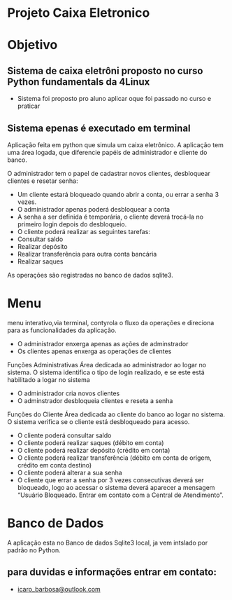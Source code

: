 # Projeto Caixa Eletronico

# Objetivo

## Sistema de caixa eletrôni proposto no curso Python fundamentals da 4Linux

- Sistema foi proposto pro aluno aplicar oque foi passado no curso e praticar

## Sistema epenas é executado em terminal

Aplicação feita em python que simula um caixa eletrônico. A aplicação tem uma
área logada, que diferencie papéis de administrador e cliente do banco.

O administrador tem o papel de cadastrar novos clientes, desbloquear clientes e resetar senha:

- Um cliente estará bloqueado quando abrir a conta, ou errar a senha 3 vezes.
- O administrador apenas poderá desbloquear a conta
- A senha a ser definida é temporária, o cliente deverá trocá-la no primeiro login depois
  do desbloqueio.
- O cliente poderá realizar as seguintes tarefas:
- Consultar saldo
- Realizar depósito
- Realizar transferência para outra conta bancária
- Realizar saques

As operações são registradas no banco de dados sqlite3.

# Menu

menu interativo,via terminal, contyrola o fluxo da operações
e direciona para as funcionalidades da aplicação.

- O administrador enxerga apenas as ações de adminstrador
- Os clientes apenas enxerga as operações de clientes

Funções Administrativas Área dedicada ao administrador ao logar no sistema. O sistema
identifica o tipo de login realizado, e se este está habilitado a logar no sistema

- O administrador cria novos clientes
- O adminstrador desbloqueia clientes e reseta a senha

Funções do Cliente Área dedicada ao cliente do banco ao logar no sistema. O sistema
verifica se o cliente está desbloqueado para acesso.

- O cliente poderá consultar saldo
- O cliente poderá realizar saques (débito em conta)
- O cliente poderá realizar depósito (crédito em conta)
- O cliente poderá realizar transferência (débito em conta de origem, crédito em conta
  destino)
- O cliente poderá alterar a sua senha
- O cliente que errar a senha por 3 vezes consecutivas deverá ser bloqueado, logo ao
  acessar o sistema deverá aparecer a mensagem “Usuário Bloqueado. Entrar em contato
  com a Central de Atendimento”.

# Banco de Dados

A aplicação esta no Banco de dados Sqlite3 local, ja vem intslado por padrão no Python.

## para duvidas e informações entrar em contato:

- icaro_barbosa@outlook.com
